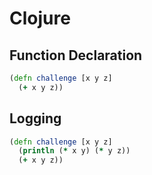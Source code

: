 # Clojure

## Function Declaration
``` clojure
(defn challenge [x y z]
  (+ x y z))
```

## Logging
``` clojure
(defn challenge [x y z]
  (println (* x y) (* y z))
  (+ x y z))
```
